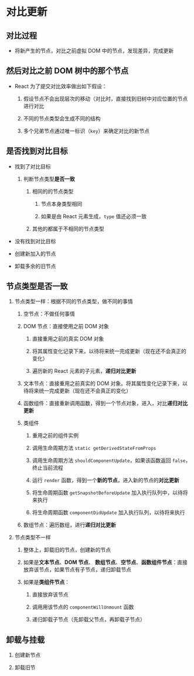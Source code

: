 # 对比更新

## 对比过程

*   将新产生的节点，对比之前虚拟 DOM 中的节点，发现差异，完成更新

## 然后对比之前 DOM 树中的那个节点

*   React 为了提交对比效率做出如下假设：

    1.  假设节点不会出现层次的移动（对比时，直接找到旧树中对应位置的节点进行对比

    2.  不同的节点类型会生成不同的结构

    3.  多个兄弟节点通过唯一标识（`key`）来确定对比的新节点

## 是否找到对比目标

*   找到了对比目标

    1.  判断节点类型**是否一致**

        1.  相同的的节点类型

            1.  节点本身类型相同

            2.  如果是由 React 元素生成，`type` 值还必须一致

        2.  其他的都属于不相同的节点类型

*   没有找到对比目标

*   创建新加入的节点

*   卸载多余的旧节点

## 节点类型是否一致

1.  节点类型一样：根据不同的节点类型，做不同的事情

    1.  空节点：不做任何事情

    2.  DOM 节点：直接使用之前 DOM 对象

        1.  直接重用之前的真实 DOM 对象

        2.  将其属性变化记录下来，以待将来统一完成更新（现在还不会真正的变化）

        3.  遍历新的 React 元素的子元素，**递归对比更新**

    3.  文本节点：直接重用之前真实的 DOM 对象。将其属性变化记录下来，以待将来统一完成更新（现在还不会真正的变化）

    4.  函数组件：直接重新调用函数，得到一个节点对象，进入，对比**递归对比更新**

    5.  类组件

        1.  重用之前的组件实例

        2.  调用生命周期方法 `static getDerivedStateFromProps`

        3.  调用生命周期方法 `shouldComponentUpdate`，如果该函数返回 `false`，终止当前流程

        4.  运行 `render` 函数，得到一个**新的节点**，进入新的节点的**对比更新**

        5.  将生命周期函数 `getSnapshotBeforeUpdate` 加入执行队列中，以待将来执行

        6.  将生命周期函数 `componentDidUpdate` 加入执行队列，以待将来执行

    6.  数组节点：遍历数组，进行**递归对比更新**

2.  节点类型不一样

    1.  整体上，卸载旧的节点，创建新的节点

    2.  如果是**文本节点**、**DOM 节点**、 **数组节点**、**空节点**、**函数组件节点**：直接放弃该节点，如果节点有子节点，递归卸载节点

    3.  如果是**类组件节点**：

        1.  直接放弃该节点

        2.  调用用该节点的 `componentWillUnmount` 函数

        3.  递归卸载子节点（先卸载父节点，再卸载子节点）

## 卸载与挂载

1.  创建新节点

2.  卸载旧节
